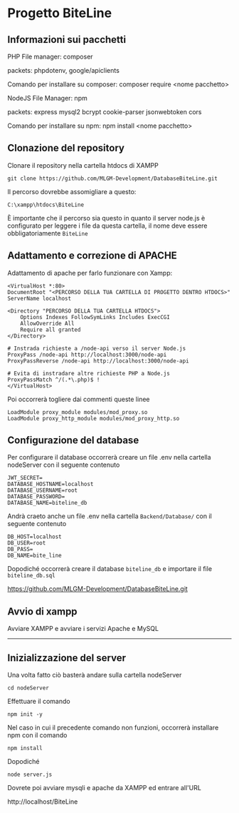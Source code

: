 # Progetto BiteLine

## Informazioni sui pacchetti

PHP File manager: composer 

packets: phpdotenv, google/apiclients

Comando per installare su composer: composer require <nome pacchetto\>

NodeJS File Manager: npm

packets: express mysql2 bcrypt cookie-parser jsonwebtoken cors

Comando per installare su npm: npm install <nome pacchetto\>

## Clonazione del repository

Clonare il repository nella cartella htdocs di XAMPP

    git clone https://github.com/MLGM-Development/DatabaseBiteLine.git

Il percorso dovrebbe assomigliare a questo:

    C:\xampp\htdocs\BiteLine

È importante che il percorso sia questo in quanto il server node.js è configurato per leggere i file da questa cartella, 
il nome deve essere obbligatoriamente `BiteLine`

## Adattamento e correzione di APACHE

Adattamento di apache per farlo funzionare con Xampp:

    <VirtualHost *:80>
    DocumentRoot "<PERCORSO DELLA TUA CARTELLA DI PROGETTO DENTRO HTDOCS>"
    ServerName localhost

    <Directory "PERCORSO DELLA TUA CARTELLA HTDOCS">
        Options Indexes FollowSymLinks Includes ExecCGI
        AllowOverride All
        Require all granted
    </Directory>

    # Instrada richieste a /node-api verso il server Node.js
    ProxyPass /node-api http://localhost:3000/node-api
    ProxyPassReverse /node-api http://localhost:3000/node-api

    # Evita di instradare altre richieste PHP a Node.js
    ProxyPassMatch ^/(.*\.php)$ !
    </VirtualHost>

Poi occorrerà togliere dai commenti queste linee

    LoadModule proxy_module modules/mod_proxy.so
    LoadModule proxy_http_module modules/mod_proxy_http.so

## Configurazione del database

Per configurare il database occorrerà creare un file .env nella cartella nodeServer con il seguente contenuto

    JWT_SECRET=
    DATABASE_HOSTNAME=localhost
    DATABASE_USERNAME=root
    DATABASE_PASSWORD=
    DATABASE_NAME=biteline_db

Andrà craeto anche un file .env nella cartella `Backend/Database/` con il seguente contenuto

    DB_HOST=localhost
    DB_USER=root
    DB_PASS=
    DB_NAME=bite_line

Dopodiché occorrerà creare il database `biteline_db` e importare il file `biteline_db.sql`

https://github.com/MLGM-Development/DatabaseBiteLine.git

## Avvio di xampp

Avviare XAMPP e avviare i servizi Apache e MySQL

<hr>

## Inizializzazione del server

Una volta fatto ciò basterà andare sulla cartella nodeServer

    cd nodeServer

Effettuare il comando

    npm init -y

Nel caso in cui il precedente comando non funzioni, occorrerà installare npm con il comando

    npm install

Dopodiché 

    node server.js

Dovrete poi avviare mysqli e apache da XAMPP ed entrare all'URL

http://localhost/BiteLine